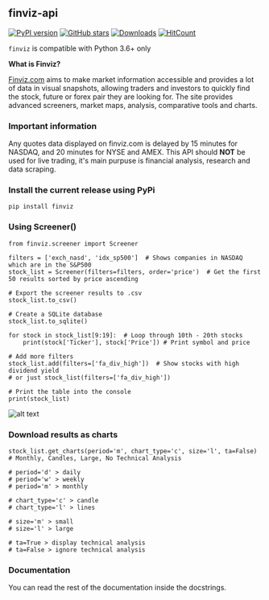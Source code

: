 ## finviz-api

[![PyPI version](https://badge.fury.io/py/finviz.svg)](https://badge.fury.io/py/finviz)
[![GitHub stars](https://img.shields.io/github/stars/mariostoev/finviz.svg)](https://github.com/mariostoev/finviz/stargazers)
[![Downloads](https://pepy.tech/badge/finviz)](https://pepy.tech/project/finviz)
[![HitCount](http://hits.dwyl.io/mariostoev/finviz.svg)](http://hits.dwyl.io/mariostoev/finviz)


`finviz` is compatible with Python 3.6+ only 

**What is Finviz?**

[Finviz.com](http://www.finviz.com) aims to make market information accessible and provides a lot of data in visual snapshots, allowing traders and investors to quickly find the stock, future or forex pair they are looking for. The site provides advanced screeners, market maps, analysis, comparative tools and charts.

### Important information

Any quotes data displayed on finviz.com is delayed by 15 minutes for NASDAQ, and 20 minutes for NYSE and AMEX. This API should **NOT** be used for live trading, it's main purpuse is financial analysis, research and data scraping.

### Install the current release using PyPi

    pip install finviz

### Using Screener()

    from finviz.screener import Screener
    
    filters = ['exch_nasd', 'idx_sp500']  # Shows companies in NASDAQ which are in the S&P500
    stock_list = Screener(filters=filters, order='price')  # Get the first 50 results sorted by price ascending
    
    # Export the screener results to .csv 
    stock_list.to_csv()
    
    # Create a SQLite database 
    stock_list.to_sqlite()
    
    for stock in stock_list[9:19]:  # Loop through 10th - 20th stocks 
        print(stock['Ticker'], stock['Price']) # Print symbol and price
    
    # Add more filters
    stock_list.add(filters=['fa_div_high'])  # Show stocks with high dividend yield
    # or just stock_list(filters=['fa_div_high'])
 
    # Print the table into the console
    print(stock_list)

![alt text](https://i.imgur.com/cb7UdxB.png)

### Download results as charts

    stock_list.get_charts(period='m', chart_type='c', size='l', ta=False)  # Monthly, Candles, Large, No Technical Analysis
    
    # period='d' > daily 
    # period='w' > weekly
    # period='m' > monthly
    
    # chart_type='c' > candle
    # chart_type='l' > lines
    
    # size='m' > small
    # size='l' > large
    
    # ta=True > display technical analysis
    # ta=False > ignore technical analysis

### Documentation

You can read the rest of the documentation inside the docstrings.

